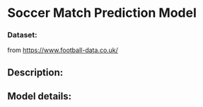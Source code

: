 # Soccer Match Prediction Model

### Dataset:
from https://www.football-data.co.uk/

## Description:


## Model details:


